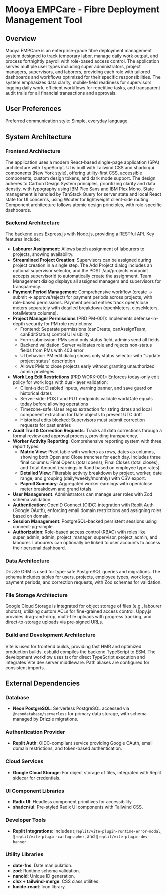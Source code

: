 # Mooya EMPCare - Fibre Deployment Management Tool

## Overview

Mooya EMPCare is an enterprise-grade fibre deployment management system designed to track temporary labor, manage daily work output, and process fortnightly payroll with role-based access control. The application serves multiple user types including super administrators, project managers, supervisors, and laborers, providing each role with tailored dashboards and workflows optimized for their specific responsibilities. The system emphasizes data clarity, mobile-field readiness for supervisors logging daily work, efficient workflows for repetitive tasks, and transparent audit trails for all financial transactions and approvals.

## User Preferences

Preferred communication style: Simple, everyday language.

## System Architecture

### Frontend Architecture

The application uses a modern React-based single-page application (SPA) architecture with TypeScript. UI is built with Tailwind CSS and shadcn/ui components (New York style), offering utility-first CSS, accessible components, custom design tokens, and dark mode support. The design adheres to Carbon Design System principles, prioritizing clarity and data density, with typography using IBM Plex Sans and IBM Plex Mono. State management is handled by TanStack Query for server state and local React state for UI concerns, using Wouter for lightweight client-side routing. Component architecture follows atomic design principles, with role-specific dashboards.

### Backend Architecture

The backend uses Express.js with Node.js, providing a RESTful API. Key features include:
- **Labourer Assignment**: Allows batch assignment of labourers to projects, showing availability.
- **Streamlined Project Creation**: Supervisors can be assigned during project creation in a single step. The Add Project dialog includes an optional supervisor selector, and the POST /api/projects endpoint accepts supervisorId to automatically create the assignment. Team Management dialog displays all assigned managers and supervisors for transparency.
- **Payment Period Management**: Comprehensive workflow (create → submit → approve/reject) for payment periods across projects, with role-based permissions. Payment period entries track open/close meters separately with detailed breakdown (openMeters, closeMeters, totalMeters columns).
- **Project Manager Permissions** (PRD PM-001): Implements defense-in-depth security for PM role restrictions:
  - Frontend: Separate permissions (canCreate, canAssignTeam, canEditStatus) control UI visibility
  - Form submission: PMs send only status field, admins send all fields
  - Backend validation: Server validates role and rejects non-status fields from PMs with 403 error
  - UI behavior: PM edit dialog shows only status selector with "Update project status" description
  - Allows PMs to close projects early without granting unauthorized admin privileges
- **Work Log Edit Restrictions** (PRD WORK-001): Enforces today-only edit policy for work logs with dual-layer validation:
  - Client-side: Disabled inputs, warning banner, and save guard on historical dates
  - Server-side: POST and PUT endpoints validate workDate equals today before allowing operations
  - Timezone-safe: Uses regex extraction for string dates and local component extraction for Date objects to prevent UTC drift
  - Historical edits blocked: Supervisors must submit correction requests for past entries
- **Audit Trail & Correction Requests**: Tracks all data corrections through a formal review and approval process, providing transparency.
- **Worker Activity Reporting**: Comprehensive reporting system with three report types:
  - **Matrix View**: Pivot table with workers as rows, dates as columns, showing both Open and Close trenches for each day. Includes three final columns: Final Opens (total opens), Final Closes (total closes), and Total Amount (earnings in Rand based on employee type rates).
  - **Detailed View**: Filterable activity breakdown by project, worker, date range, and grouping (daily/weekly/monthly) with CSV export.
  - **Payroll Summary**: Aggregated worker earnings with open/close meter breakdown and grand totals.
- **User Management**: Administrators can manage user roles with Zod schema validation.
- **Authentication**: OpenID Connect (OIDC) integration with Replit Auth (Google OAuth), enforcing email domain restrictions and assigning roles based on domain.
- **Session Management**: PostgreSQL-backed persistent sessions using connect-pg-simple.
- **Authorization**: Role-based access control (RBAC) with roles like super_admin, admin, project_manager, supervisor, project_admin, and labourer. Labourers can optionally be linked to user accounts to access their personal dashboard.

### Data Architecture

Drizzle ORM is used for type-safe PostgreSQL queries and migrations. The schema includes tables for users, projects, employee types, work logs, payment periods, and correction requests, with Zod schemas for validation.

### File Storage Architecture

Google Cloud Storage is integrated for object storage of files (e.g., labourer photos), utilizing custom ACLs for fine-grained access control. Uppy.js provides drag-and-drop, multi-file uploads with progress tracking, and direct-to-storage uploads via pre-signed URLs.

### Build and Development Architecture

Vite is used for frontend builds, providing fast HMR and optimized production builds. esbuild compiles the backend TypeScript to ESM. The development workflow uses tsx for direct TypeScript execution and integrates Vite dev server middleware. Path aliases are configured for consistent imports.

## External Dependencies

### Database

- **Neon PostgreSQL**: Serverless PostgreSQL accessed via `@neondatabase/serverless` for primary data storage, with schema managed by Drizzle migrations.

### Authentication Provider

- **Replit Auth**: OIDC-compliant service providing Google OAuth, email domain restrictions, and token-based authentication.

### Cloud Services

- **Google Cloud Storage**: For object storage of files, integrated with Replit sidecar for credentials.

### UI Component Libraries

- **Radix UI**: Headless component primitives for accessibility.
- **shadcn/ui**: Pre-styled Radix UI components with Tailwind CSS.

### Developer Tools

- **Replit Integrations**: Includes `@replit/vite-plugin-runtime-error-modal`, `@replit/vite-plugin-cartographer`, and `@replit/vite-plugin-dev-banner`.

### Utility Libraries

- **date-fns**: Date manipulation.
- **zod**: Runtime schema validation.
- **nanoid**: Unique ID generation.
- **clsx + tailwind-merge**: CSS class utilities.
- **lucide-react**: Icon library.